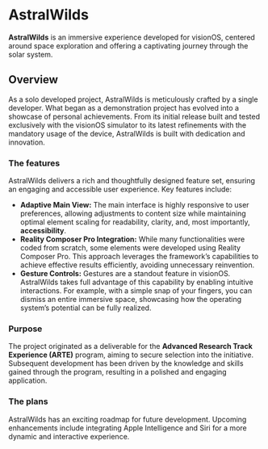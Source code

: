 # AstralWilds

**AstralWilds** is an immersive experience developed for visionOS, centered around space exploration and offering a captivating journey through the solar system.


## Overview

As a solo developed project, AstralWilds is meticulously crafted by a single developer. What began as a demonstration project has evolved into a showcase of personal achievements. From its initial release built and tested exclusively with the visionOS simulator to its latest refinements with the mandatory usage of the device, AstralWilds is built with dedication and innovation.

### The features
AstralWilds delivers a rich and thoughtfully designed feature set, ensuring an engaging and accessible user experience. Key features include:

- **Adaptive Main View:** The main interface is highly responsive to user preferences, allowing adjustments to content size while maintaining optimal element scaling for readability, clarity, and, most importantly, **accessibility**.
- **Reality Composer Pro Integration:** While many functionalities were coded from scratch, some elements were developed using Reality Composer Pro. This approach leverages the framework’s capabilities to achieve effective results efficiently, avoiding unnecessary reinvention.
- **Gesture Controls:** Gestures are a standout feature in visionOS. AstralWilds takes full advantage of this capability by enabling intuitive interactions. For example, with a simple snap of your fingers, you can dismiss an entire immersive space, showcasing how the operating system’s potential can be fully realized.

### Purpose

The project originated as a deliverable for the **Advanced Research Track Experience (ARTE)** program, aiming to secure selection into the initiative. Subsequent development has been driven by the knowledge and skills gained through the program, resulting in a polished and engaging application.

### The plans
AstralWilds has an exciting roadmap for future development. Upcoming enhancements include integrating Apple Intelligence and Siri for a more dynamic and interactive experience.

